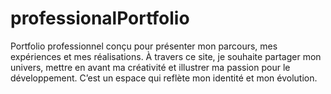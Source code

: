 # professionalPortfolio
Portfolio professionnel conçu pour présenter mon parcours, mes expériences et mes réalisations. À travers ce site, je souhaite partager mon univers, mettre en avant ma créativité et illustrer ma passion pour le développement. C’est un espace qui reflète mon identité et mon évolution.
